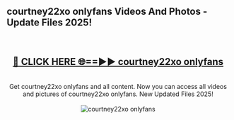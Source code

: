 <h2>courtney22xo onlyfans Videos And Photos - Update Files 2025!</h2>
<br>
<div align="center">
<h2><a href="https://linkcuts.com/hfmhzwbr" rel="nofollow">🔴 CLICK HERE 🌐==►► courtney22xo onlyfans</a></h2>
<br>
Get courtney22xo onlyfans and all content. Now you can access all videos and pictures of courtney22xo onlyfans. New Updated Files 2025!
<br>
<br>
<a href="https://linkcuts.com/hfmhzwbr" rel="nofollow" data-target="animated-image.originalLink"><img src="https://i.ibb.co.com/WyWwxjT/player-gif2.gif" alt="courtney22xo onlyfans" style="max-width: 100%; display: inline-block;" data-target="animated-image.originalImage"></a>
</div>
<br>